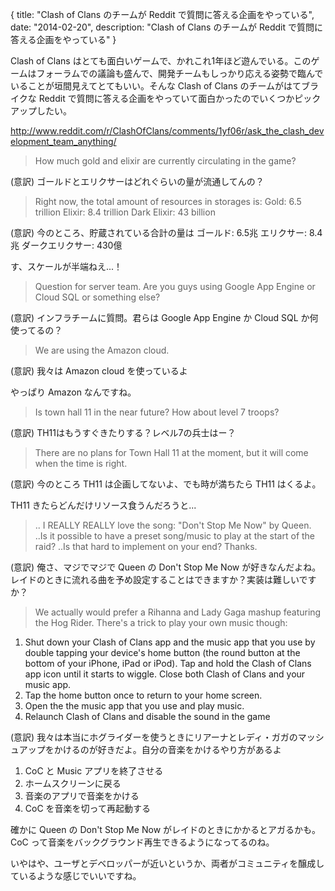 {
  title: "Clash of Clans のチームが Reddit で質問に答える企画をやっている",
  date: "2014-02-20",
  description: "Clash of Clans のチームが Reddit で質問に答える企画をやっている"
}

Clash of Clans はとても面白いゲームで、かれこれ1年ほど遊んでいる。このゲームはフォーラムでの議論も盛んで、開発チームもしっかり応える姿勢で臨んでいることが垣間見えてとてもいい。そんな Clash of Clans のチームがはてブライクな Reddit で質問に答える企画をやっていて面白かったのでいくつかピックアップしたい。

http://www.reddit.com/r/ClashOfClans/comments/1yf06r/ask_the_clash_development_team_anything/

> How much gold and elixir are currently circulating in the game?

(意訳) ゴールドとエリクサーはどれぐらいの量が流通してんの？

> Right now, the total amount of resources in storages is:
Gold: 6.5 trillion Elixir: 8.4 trillion Dark Elixir: 43 billion

(意訳) 今のところ、貯蔵されている合計の量は ゴールド: 6.5兆 エリクサー: 8.4兆 ダークエリクサー: 430億

す、スケールが半端ねえ...！

> Question for server team. Are you guys using Google App Engine or Cloud SQL or something else?

(意訳) インフラチームに質問。君らは Google App Engine か Cloud SQL か何使ってるの？

> We are using the Amazon cloud.

(意訳) 我々は Amazon cloud を使っているよ

やっぱり Amazon なんですね。

> Is town hall 11 in the near future? How about level 7 troops?

(意訳) TH11はもうすぐきたりする？レベル7の兵士はー？

> There are no plans for Town Hall 11 at the moment, but it will come when the time is right.

(意訳) 今のところ TH11 は企画してないよ、でも時が満ちたら TH11 はくるよ。

TH11 きたらどんだけリソース食うんだろうと...

> .. I REALLY REALLY love the song: "Don't Stop Me Now" by Queen.
..Is it possible to have a preset song/music to play at the start of the raid?
..Is that hard to implement on your end? Thanks.

(意訳) 俺さ、マジでマジで Queen の Don't Stop Me Now が好きなんだよね。レイドのときに流れる曲を予め設定することはできますか？実装は難しいですか？

> We actually would prefer a Rihanna and Lady Gaga mashup featuring the Hog Rider.
There's a trick to play your own music though:
1. Shut down your Clash of Clans app and the music app that you use by double tapping your device's home button (the round button at the bottom of your iPhone, iPad or iPod). Tap and hold the Clash of Clans app icon until it starts to wiggle. Close both Clash of Clans and your music app.
2. Tap the home button once to return to your home screen.
3. Open the the music app that you use and play music.
4. Relaunch Clash of Clans and disable the sound in the game

(意訳) 我々は本当にホグライダーを使うときにリアーナとレディ・ガガのマッシュアップをかけるのが好きだよ。自分の音楽をかけるやり方があるよ
1. CoC と Music アプリを終了させる
2. ホームスクリーンに戻る
3. 音楽のアプリで音楽をかける
4. CoC を音楽を切って再起動する

確かに Queen の Don't Stop Me Now がレイドのときにかかるとアガるかも。CoC って音楽をバックグラウンド再生できるようになってるのね。

いやはや、ユーザとデベロッパーが近いというか、両者がコミュニティを醸成しているような感じでいいですね。
